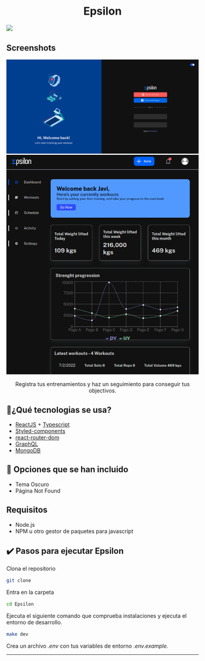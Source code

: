 <h1 align="center">Epsilon</h1>

<img src="https://img.shields.io/badge/License-GPL-red.svg?style=for-the-badge" />

## Screenshots

![](screenshots/screenshot1.png)
![](screenshots/screenshoot2.png)


<p align="center">
  Registra tus entrenamientos y haz un seguimiento para conseguir tus objectivos.
</p>

## 🔵¿Qué tecnologias se usa?

- [ReactJS](https://reactjs.org/) + [Typescript](https://www.typescriptlang.org/)
- [Styled-components](https://styled-components.com/)
- [react-router-dom](https://reactrouter.com/web/guides/quick-start)
- [GraphQL](https://graphql.org/)
- [MongoDB](https://docs.mongodb.com/)


## 🔵 Opciones que se han incluido

- Tema Oscuro
- Página Not Found

## Requisitos

- Node.js
- NPM u otro gestor de paquetes para javascript

## :heavy_check_mark: Pasos para ejecutar Epsilon

Clona el repositorio

```bash
git clone 
```
Entra en la carpeta

```bash
cd Epsilon
```

Ejecuta el siguiente comando que comprueba instalaciones y ejecuta el entorno de desarrollo.

```bash
make dev
```

Crea un archivo *.env* con tus variables de entorno *.env.example*.


---  
